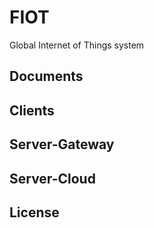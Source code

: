 # FIOT

Global Internet of Things system

## Documents

## Clients

## Server-Gateway

## Server-Cloud

## License
